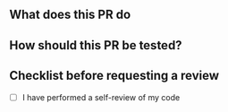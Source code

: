 ## What does this PR do

## How should this PR be tested?

## Checklist before requesting a review
- [ ] I have performed a self-review of my code
